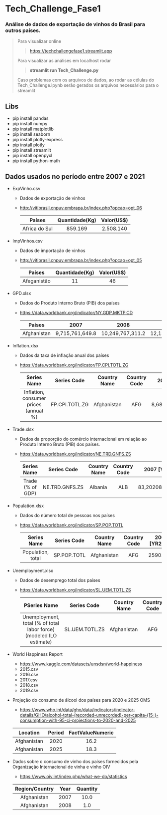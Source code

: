 # Tech_Challenge_Fase1
### Análise de dados de exportação de vinhos do Brasil para outros países.

> Para visualizar online
>
>> <https://techchallengefase1.streamlit.app>
> 
> Para visualizar as análises em localhost rodar
>
>> **streamlit run Tech_Challenge.py**
>
> Caso problemas com os arquivos de dados, ao rodar as células do Tech_Challenge.ipynb serão gerados os arquivos necessários para o streamlit
>

## Libs

- pip install pandas
- pip install numpy
- pip install matplotlib
- pip install seaborn
- pip install plotly-express
- pip install plotly
- pip install streamlit 
- pip install openpyxl
- pip install python-math

## Dados usados no período entre 2007 e 2021

- ExpVinho.csv
  - Dados de exportação de vinhos
  - <http://vitibrasil.cnpuv.embrapa.br/index.php?opcao=opt_06>

    Países   | Quantidade(Kg) | Valor(US$)
    :---------: | :------: | :-----:
    Africa do Sul | 859.169  | 2.508.140
  
- ImpVinhos.csv
  - Dados de importação de vinhos
  - <http://vitibrasil.cnpuv.embrapa.br/index.php?opcao=opt_05>
  
    Países   | Quantidade(Kg) | Valor(US$)
    :---------: | :------: | :-----:
    Afeganistão | 11  | 46

- GPD.xlsx
  - Dados do Produto Interno Bruto (PIB) dos países
  - <https://data.worldbank.org/indicator/NY.GDP.MKTP.CD>
  
    Países   | 2007 | 2008 | 2009
    :---------: | :------: | :-----: | :-----:
    Afghanistan | 9,715,761,649.8  | 10,249,767,311.2 | 12,154,835,707.9

- Inflation.xlsx
  - Dados da taxa de inflação anual dos países
  - <https://data.worldbank.org/indicator/FP.CPI.TOTL.ZG>
  
    Series Name | Series Code | Country Name | Country Code | 2007 [YR2007]
    :---------: | :------: | :-----: | :-----: | :-----:
    Inflation, consumer prices (annual %) | FP.CPI.TOTL.ZG  | Afghanistan | AFG | 8,68057078513406

- Trade.xlsx
  - Dados da proporção do comércio internacional em relação ao Produto Interno Bruto (PIB) dos países.
  - <https://data.worldbank.org/indicator/NE.TRD.GNFS.ZS>
  
    Series Name | Series Code | Country Name | Country Code | 2007 [YR2007]
    :---------: | :------: | :-----: | :-----: | :-----:
    Trade (% of GDP) | NE.TRD.GNFS.ZS  | Albania | ALB | 83,2020801053931

- Population.xlsx
  - Dados do número total de pessoas nos países
  - <https://data.worldbank.org/indicator/SP.POP.TOTL>
  
    Series Name | Series Code | Country Name | Country Code | 2007 [YR2007]
    :---------: | :------: | :-----: | :-----: | :-----:
    Population, total | SP.POP.TOTL  | Afghanistan | AFG | 25903301

- Unemployment.xlsx
  - Dados de desemprego total dos países
  - <https://data.worldbank.org/indicator/SL.UEM.TOTL.ZS>  

    PSeries Name | Series Code | Country Name | Country Code | 2007 [YR2007]
    :---------: | :------: | :-----: | :-----: | :-----:
    Unemployment, total (% of total labor force) (modeled ILO estimate) | SL.UEM.TOTL.ZS  | Afghanistan | AFG | 8,108

- World Happiness Report
  - <https://www.kaggle.com/datasets/unsdsn/world-happiness>
  - 2015.csv
  - 2016.csv
  - 2017.csv
  - 2018.csv
  - 2019.csv

- Projeção do consumo de álcool dos países para 2020 e 2025 OMS
  - <https://www.who.int/data/gho/data/indicators/indicator-details/GHO/alcohol-total-(recorded-unrecorded)-per-capita-(15-)-consumption-with-95-ci-projections-to-2020-and-2025>
  
  Location | Period | FactValueNumeric
  :---------: | :------: | :-----:
  Afghanistan | 2020 | 16.2
  Afghanistan | 2025 | 18.3

- Dados sobre o consumo de vinho dos países fornecidos pela Organização Internacional de vinha e vinho OIV
  - <https://www.oiv.int/index.php/what-we-do/statistics>

  Region/Country | Year | Quantity
  :---------: | :------: | :-----:
  Afghanistan | 2007 | 10.0
  Afghanistan | 2008 | 1.0
